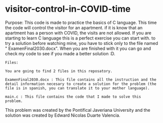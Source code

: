 # visitor-control-in-COVID-time
Purpose:
This code is made to practice the basics of C language. This time the code will control the visitor for an apartment. if it is know that an apartment has a person with COVID, the visits are not allowed. If you are starting to learn C language this is a perfect exercise you can start with. to try a solution before watching mine, you have to stick only to the file named " ExamenFinal2030.docx". When you are finished with it you can go and check my code to see if you made a better solution :D.
      
    Files:

    You are going to find 2 files in this reposatory.

    ExamenFinal2030.docx : This file contains all the instruction and the detail information necesary to create a solution for the problem (the file is in spanish, you can translate it to your mother language).

    main.c : This file contains the code that I made to solve this problem. 
    
 This problem was created by the Pontifical Javeriana University and the solution was created by Edward Nicolas Duarte Valencia.

